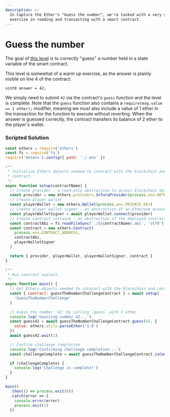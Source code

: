 ```yaml
---
description: >-
  In Capture the Ether's "Guess the number", we're tasked with a very simple
  exercise in reading and transacting with a smart contract.
---
```


# Guess the number

The goal of [this level](https://capturetheether.com/challenges/lotteries/guess-the-number/) is to correctly "guess" a number held in a state variable of the smart contract.

This level is somewhat of a warm up exercise, as the answer is plainly visible on line 4 of the contract:

```solidity
uint8 answer = 42;
```

We simply need to submit `42` via the contract's `guess` function and the level is complete. Note that the `guess` function also contains a `require(msg.value == 1 ether);` modifier, meaning we must also include a value of 1 ether in the transaction for the function to execute without reverting. When the answer is guessed correctly, the contract transfers its balance of 2 ether to the player's wallet.

### Scripted Solution

```javascript
const ethers = require('ethers')
const fs = require('fs')
require('dotenv').config({ path: './.env' })

/**
 * Initialize Ethers objects needed to interact with the blockchain and
 * contract.
 */
async function setup(contractName) {
  // Create provider - a read-only abstraction to access blockchain data
  const provider = new ethers.providers.InfuraProvider(process.env.NETWORK)
  // Create player wallet
  const playerWallet = new ethers.Wallet(process.env.PRIVATE_KEY)
  // Create player wallet signer - an abstraction of an Ethereum account
  const playerWalletSigner = await playerWallet.connect(provider)
  // Create contract instance - an abstraction of the deployed contract code
  const contractAbi = fs.readFileSync(`./${contractName}.abi`, 'utf8')
  const contract = new ethers.Contract(
    process.env.CONTRACT_ADDRESS,
    contractAbi,
    playerWalletSigner
  )

  return { provider, playerWallet, playerWalletSigner, contract }
}

/**
 * Run contract exploit.
 */
async function main() {
  // Get Ethers objects needed to interact with the blockchain and contract
  const { contract: guessTheNumberChallengeContract } = await setup(
    'GuessTheNumberChallenge'
  )

  // Guess the number '42' by calling `guess` with 1 ether
  console.log('Guessing number 42...')
  const guess42 = await guessTheNumberChallengeContract.guess(42, {
    value: ethers.utils.parseEther('1.0')
  })
  await guess42.wait(1)

  // Confirm challenge completion
  console.log('Confirming challenge completion...')
  const challengeComplete = await guessTheNumberChallengeContract.isComplete()

  if (challengeComplete) {
    console.log('Challenge is complete!')
  }
}

main()
  .then(() => process.exit(0))
  .catch(error => {
    console.error(error)
    process.exit(1)
  })
```
